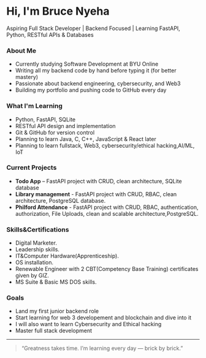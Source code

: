 # Hi, I'm Bruce Nyeha

Aspiring Full Stack Developer | Backend Focused | Learning FastAPI, Python, RESTful APIs & Databases

### About Me
- Currently studying Software Development at BYU Online
- Writing all my backend code by hand before typing it (for better mastery)
- Passionate about backend engineering, cybersecurity, and Web3
- Building my portfolio and pushing code to GitHub every day

### What I'm Learning
- Python, FastAPI, SQLite
- RESTful API design and implementation
- Git & GitHub for version control
- Planning to learn Java, C, C++, JavaScript & React later
- Planning to learn fullstack, Web3, cybersecurity/ethical hacking,AI/ML, IoT
### Current Projects
- **Todo App** – FastAPI project with CRUD, clean architecture, SQLite database
- **Library management** - FastAPI project with CRUD, RBAC, clean architecture, PostgreSQL database. 
- **Philford Attendance** - FastAPI project with CRUD, RBAC, authentication, authorization, File Uploads, clean and scalable architecture,PostgreSQL. 

### Skills&Certifications
- Digital Marketer. 
- Leadership skills. 
- IT&Computer Hardware(Apprenticeship). 
- OS installation. 
- Renewable Engineer with 2 CBT(Competency Base Training) certificates given by GIZ. 
- MS Suite & Basic MS DOS skills. 

### Goals
- Land my first junior backend role
- Start learning for web 3 developement and blockchain and dive into it
- I will also want to learn Cybersecurity and Ethical hacking
- Master full stack development
  

---

> “Greatness takes time. I’m learning every day — brick by brick.”
